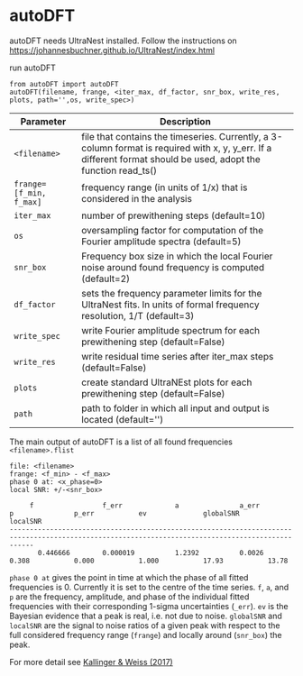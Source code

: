 # autoDFT

autoDFT needs UltraNest installed. Follow the instructions on https://johannesbuchner.github.io/UltraNest/index.html

run autoDFT

```
from autoDFT import autoDFT
autoDFT(filename, frange, <iter_max, df_factor, snr_box, write_res, plots, path='',os, write_spec>)
```
| Parameter | Description |
| --- | --- |
|```<filename>```| file that contains the timeseries. Currently, a 3-column format is required with x, y, y_err. If a different format should be used, adopt the function read_ts()|
|```frange=[f_min, f_max]```| frequency range (in units of 1/x) that is considered in the analysis|
|```iter_max```| number of prewithening steps (default=10)|
|```os```| oversampling factor for computation of the Fourier amplitude spectra (default=5)|
|```snr_box```| Frequency box size in which the local Fourier noise around found frequency is computed (default=2)|
|```df_factor```| sets the frequency parameter limits for the UltraNest fits. In units of formal frequency resolution, 1/T (default=3)|
|```write_spec```| write Fourier amplitude spectrum for each prewithening step (default=False)|
|```write_res```| write residual time series after iter_max steps (default=False)|
|```plots```| create standard UltraNEst plots for each prewithening step (default=False)|
|```path```| path to folder in which all input and output is located (default='')|

The main output of autoDFT is a list of all found frequencies ```<filename>.flist```

```
file: <filename>
frange: <f_min> - <f_max> 
phase 0 at: <x_phase=0>
local SNR: +/-<snr_box>

     f                 f_err             a               a_err            p               p_err           ev              globalSNR       localSNR
--------------------------------------------------------------------------------------------------------------------------------------------------
       0.446666        0.000019          1.2392          0.0026           0.308           0.000           1.000           17.93           13.78
```

```phase 0 at``` gives the point in time at which the phase of all fitted frequencies is 0. Currently it is set to the centre of the time series. ```f```, ```a```, and ```p``` are the frequency, amplitude, and phase of the individual fitted frequencies with their corresponding 1-sigma uncertainties (```_err```). ```ev``` is the Bayesian evidence that a peak is real, i.e. not due to noise. ```globalSNR``` and ```localSNR``` are the signal to noise ratios of a given peak with respect to the full considered frequency range (```frange```) and locally around (```snr_box```) the peak. 

For more detail see [Kallinger & Weiss (2017)](https://ui.adsabs.harvard.edu/abs/2017sbcs.conf..113K/abstract)
